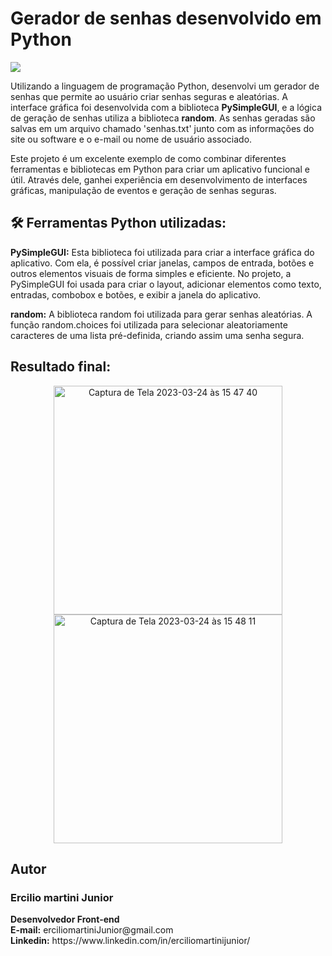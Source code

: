 <h1> Gerador de senhas desenvolvido em Python </h1>

<img src="https://img.shields.io/badge/Python-3776AB.svg?style=for-the-badge&logo=Python&logoColor=white"/>

<p> Utilizando a linguagem de programação Python, desenvolvi um gerador de senhas que permite ao usuário criar senhas seguras e aleatórias. A interface gráfica foi desenvolvida com a biblioteca <strong>PySimpleGUI</strong>, e a lógica de geração de senhas utiliza a biblioteca <strong>random</strong>. As senhas geradas são salvas em um arquivo chamado 'senhas.txt' junto com as informações do site ou software e o e-mail ou nome de usuário associado.</p>

<p> Este projeto é um excelente exemplo de como combinar diferentes ferramentas e bibliotecas em Python para criar um aplicativo funcional e útil. Através dele, ganhei experiência em desenvolvimento de interfaces gráficas, manipulação de eventos e geração de senhas seguras.</p>

<h2> 🛠️ Ferramentas Python utilizadas: </h2>

<p> <strong>PySimpleGUI:</strong> Esta biblioteca foi utilizada para criar a interface gráfica do aplicativo. Com ela, é possível criar janelas, campos de entrada, botões e outros elementos visuais de forma simples e eficiente. No projeto, a PySimpleGUI foi usada para criar o layout, adicionar elementos como texto, entradas, combobox e botões, e exibir a janela do aplicativo.</p>

<p> <strong>random:</strong> A biblioteca random foi utilizada para gerar senhas aleatórias. A função random.choices foi utilizada para selecionar aleatoriamente caracteres de uma lista pré-definida, criando assim uma senha segura.</p>

<h2>Resultado final:</h2>

<p align="center">
<img width="366" alt="Captura de Tela 2023-03-24 às 15 47 40" src="https://user-images.githubusercontent.com/116317572/227625439-9ab2af92-fd94-4195-8a2c-4d30044eab06.png">

<img width="366" alt="Captura de Tela 2023-03-24 às 15 48 11" src="https://user-images.githubusercontent.com/116317572/227625454-b790bc72-3170-4828-9ca6-41aa577857f6.png">
</p>

<h2>Autor</h2>
<h3>Ercilio martini Junior</h3>
<p><strong>Desenvolvedor Front-end</strong><br>
<strong>E-mail:</strong> erciliomartiniJunior@gmail.com<br>
<strong>Linkedin:</strong> https://www.linkedin.com/in/erciliomartinijunior/</p>
